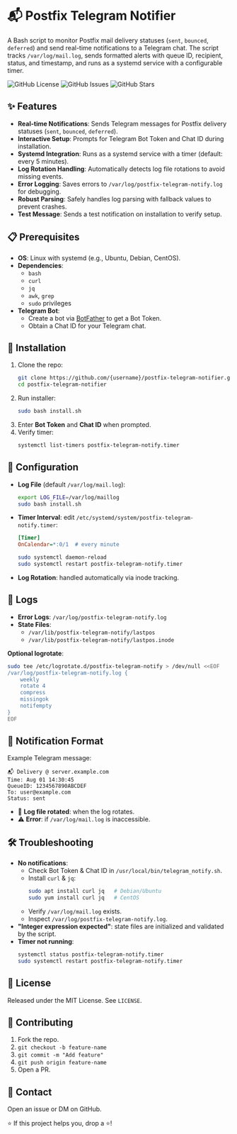 # 📬 Postfix Telegram Notifier

A Bash script to monitor Postfix mail delivery statuses (`sent`, `bounced`, `deferred`) and send real-time notifications to a Telegram chat. The script tracks `/var/log/mail.log`, sends formatted alerts with queue ID, recipient, status, and timestamp, and runs as a systemd service with a configurable timer.

![GitHub License](https://img.shields.io/github/license/{username}/postfix-telegram-notifier)
![GitHub Issues](https://img.shields.io/github/issues/{username}/postfix-telegram-notifier)
![GitHub Stars](https://img.shields.io/github/stars/{username}/postfix-telegram-notifier)

## ✨ Features

- **Real-time Notifications**: Sends Telegram messages for Postfix delivery statuses (`sent`, `bounced`, `deferred`).  
- **Interactive Setup**: Prompts for Telegram Bot Token and Chat ID during installation.  
- **Systemd Integration**: Runs as a systemd service with a timer (default: every 5 minutes).  
- **Log Rotation Handling**: Automatically detects log file rotations to avoid missing events.  
- **Error Logging**: Saves errors to `/var/log/postfix-telegram-notify.log` for debugging.  
- **Robust Parsing**: Safely handles log parsing with fallback values to prevent crashes.  
- **Test Message**: Sends a test notification on installation to verify setup.  

## 📋 Prerequisites

- **OS**: Linux with systemd (e.g., Ubuntu, Debian, CentOS).  
- **Dependencies**:
    - `bash`
    - `curl`
    - `jq`
    - `awk`, `grep`
    - `sudo` privileges  
- **Telegram Bot**:
    - Create a bot via [BotFather](https://t.me/BotFather) to get a Bot Token.
    - Obtain a Chat ID for your Telegram chat.

## 🚀 Installation

1. Clone the repo:  
    ```bash
    git clone https://github.com/{username}/postfix-telegram-notifier.git
    cd postfix-telegram-notifier
    ```
2. Run installer:  
    ```bash
    sudo bash install.sh
    ```
3. Enter **Bot Token** and **Chat ID** when prompted.  
4. Verify timer:  
    ```bash
    systemctl list-timers postfix-telegram-notify.timer
    ```

## 🔧 Configuration

- **Log File** (default `/var/log/mail.log`):  
    ```bash
    export LOG_FILE=/var/log/maillog
    sudo bash install.sh
    ```
- **Timer Interval**: edit `/etc/systemd/system/postfix-telegram-notify.timer`:
    ```ini
    [Timer]
    OnCalendar=*:0/1  # every minute
    ```
    ```bash
    sudo systemctl daemon-reload
    sudo systemctl restart postfix-telegram-notify.timer
    ```
- **Log Rotation**: handled automatically via inode tracking.

## 📄 Logs

- **Error Logs**: `/var/log/postfix-telegram-notify.log`  
- **State Files**:  
  - `/var/lib/postfix-telegram-notify/lastpos`  
  - `/var/lib/postfix-telegram-notify/lastpos.inode`

**Optional logrotate**:
```bash
sudo tee /etc/logrotate.d/postfix-telegram-notify > /dev/null <<EOF
/var/log/postfix-telegram-notify.log {
    weekly
    rotate 4
    compress
    missingok
    notifempty
}
EOF
```

## 📨 Notification Format

Example Telegram message:
```text
📬 Delivery @ server.example.com
Time: Aug 01 14:30:45
QueueID: 1234567890ABCDEF
To: user@example.com
Status: sent
```
- 🔄 **Log file rotated**: when the log rotates.  
- ⚠️ **Error**: if `/var/log/mail.log` is inaccessible.

## 🛠 Troubleshooting

- **No notifications**:
    - Check Bot Token & Chat ID in `/usr/local/bin/telegram_notify.sh`.
    - Install `curl` & `jq`:
      ```bash
      sudo apt install curl jq   # Debian/Ubuntu
      sudo yum install curl jq   # CentOS
      ```
    - Verify `/var/log/mail.log` exists.
    - Inspect `/var/log/postfix-telegram-notify.log`.
- **"Integer expression expected"**: state files are initialized and validated by the script.
- **Timer not running**:
    ```bash
    systemctl status postfix-telegram-notify.timer
    sudo systemctl restart postfix-telegram-notify.timer
    ```

## 📜 License

Released under the MIT License. See `LICENSE`.

## 🤝 Contributing

1. Fork the repo.  
2. `git checkout -b feature-name`  
3. `git commit -m "Add feature"`  
4. `git push origin feature-name`  
5. Open a PR.

## 📧 Contact

Open an issue or DM on GitHub.

⭐ If this project helps you, drop a ⭐!
